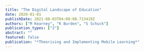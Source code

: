 ```yaml
---
title: "The Digital Landscape of Education"
date: 2020-01-01
publishDate: 2021-08-03T04:08:08.713419Z
authors: ["M Kearney", "K Burden", "S Schuck"]
publication_types: ["2"]
abstract: ""
featured: false
publication: "*Theorising and Implementing Mobile Learning*"
---
```


